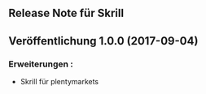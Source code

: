 ## Release Note für Skrill


## Veröffentlichung 1.0.0 (2017-09-04)

### Erweiterungen :

* Skrill für plentymarkets